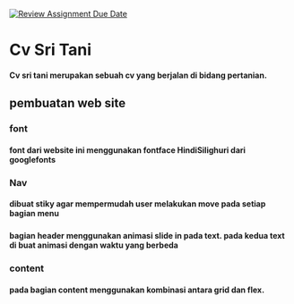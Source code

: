 [![Review Assignment Due Date](https://classroom.github.com/assets/deadline-readme-button-24ddc0f5d75046c5622901739e7c5dd533143b0c8e959d652212380cedb1ea36.svg)](https://classroom.github.com/a/NtxSJSoQ)

# Cv Sri Tani

#### Cv sri tani merupakan sebuah cv yang berjalan di bidang pertanian.

## pembuatan web site

### font

#### font dari website ini menggunakan fontface HindiSilighuri dari googlefonts

### Nav

#### dibuat stiky agar mempermudah user melakukan move pada setiap bagian menu

###

#### bagian header menggunakan animasi slide in pada text. pada kedua text di buat animasi dengan waktu yang berbeda

### content

#### pada bagian content menggunakan kombinasi antara grid dan flex.
